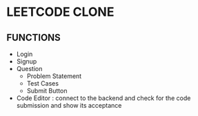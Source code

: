 # LEETCODE CLONE


## FUNCTIONS

- Login 
- Signup
- Question
  - Problem Statement 
  - Test Cases
  - Submit Button 
- Code Editor : connect to the backend and check for the code submission and show its acceptance
